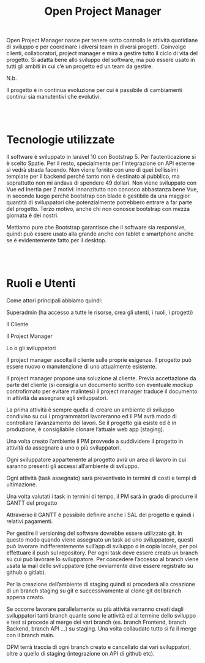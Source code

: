 <h1 style="text-align: center;">Open Project Manager</h1>
<p>&nbsp;</p>
<p>Open Project Manager nasce per tenere sotto controllo le attività
quotidiane di sviluppo e per coordinare i diversi team in diversi
progetti. Coinvolge clienti, collaboratori, project manager e mira a
gestire tutto il ciclo di vita del progetto. Si adatta bene allo
sviluppo del software, ma può essere usato in tutti gli ambiti in
cui c’è un progetto ed un team da gestire. 
</p>
<p>N.b. 
</p>
<p>Il progetto è in continua evoluzione per cui è passibile di
cambiamenti continui sia manutentivi che evolutivi. 
</p>
<p><br/>
<br/>

</p>
<h1 class="western">Tecnologie utilizzate</h1>
<p>Il software è sviluppato in laravel 10 con Bootstrap 5. Per
l’autenticazione si è scelto Spatie. Per il resto, specialmente
per l’integrazione on API esterne si vedrà strada facendo. Non
viene fornito con uno di quei bellissimi template per il backend
perché tanto non è destinato al pubblico, ma soprattutto non mi
andava di spendere 49 dollari. Non viene sviluppato con Vue ed
Inertia per 2 motivi: innanzitutto non conosco abbastanza bene Vue,
in secondo luogo perché bootstrap con blade è gestibile da una
maggior quantità di sviluppatori che potenzialmente potrebbero
entrare a far parte del progetto. Terzo motivo, anche chi non conosce
bootstrap con mezza giornata è dei nostri.</p>
<p>Mettiamo pure che Bootstrap garantisce che il software sia
responsive, quindi può essere usato alla grande anche con tablet e
smartphone anche se è evidentemente fatto per il desktop.</p>
<p><br/>
<br/>

</p>
<h1 class="western">Ruoli e Utenti</h1>
<p>Come attori principali abbiamo quindi:</p>
<p>Superadmin (ha accesso a tutte le risorse, crea gli utenti,  i
ruoli, i progetti)</p>
<p>Il Cliente</p>
<p>Il Project Manager</p>
<p>Lo o gli sviluppatori</p>
<p>Il project manager ascolta il cliente sulle proprie esigenze. Il
progetto può essere nuovo o manutenzione di uno attualmente
esistente. 
</p>
<p>Il project manager propone una soluzione al cliente. Previa
accettazione da parte del cliente (si consiglia un documento scritto
con eventuale mockup controfirmato per evitare malintesi) il project
manager traduce il documento in attività da assegnare agli
sviluppatori.</p>
<p>La prima attività è sempre quella di creare un ambiente di
sviluppo condiviso su cui i programmatori lavoreranno ed il PM avrà
modo di controllare l’avanzamento dei lavori. Se il progetto già
esiste ed è in produzione, è consigliabile clonare l’attuale web
app (staging).</p>
<p>Una volta creato l’ambiente il PM provvede a suddividere il
progetto in attività da assegnare a uno o più sviluppatori. 
</p>
<p>Ogni sviluppatore appartenente al progetto avrà un area di lavoro
in cui saranno presenti gli accessi all’ambiente di sviluppo. 
</p>
<p>Ogni attività (task assegnato) sarà preventivato in termini di
costi e tempi di ultimazione.</p>
<p>Una volta valutati i task in termini di tempo, il PM sarà in
grado di produrre il GANTT del progetto 
</p>
<p>Attraverso il GANTT è possibile definire anche i SAL del progetto
e quindi i relativi pagamenti.</p>
<p>Per gestire il versioning del software dovrebbe essere utilizzato
git. In questo modo quando viene assegnato un task ad uno
sviluppatore, questi può lavorare indifferentemente sull’app di
sviluppo o in copia locale, per poi effettuare il push sul
repository. Per ogni task deve essere creato un branch su cui può
lavorare lo sviluppatore. Per concedere l’accesso al branch viene
usata la mail dello sviluppatore (che ovviamente deve essere
registrato su github o gitlab).</p>
<p>Per la creazione dell’ambiente di staging quindi si procederà
alla creazione di un branch staging su git e successivamente al clone
git del branch appena creato.</p>
<p>Se occorre lavorare parallelamente su più attività verranno
creati dagli sviluppatori tanti branch quante sono le attività ed al
termine dello sviluppo e test si procede al merge dei vari branch
(es. branch Frontend, branch Backend, branch API …) su staging. Una
volta collaudato tutto si fa il merge con il branch main.</p>
<p>OPM terrà traccia di ogni branch creato e cancellato dai vari
sviluppatori, oltre a quello di staging (integrazione on API di
github etc).</p>
<p><br/>
<br/>

</p>
<p><br/>
<br/>

</p>
<p><br/>
<br/>

</p>
<p><br/>
<br/>

</p>
<p><br/>
<br/>

</p>
<p><br/>
<br/>

</p>
<p><br/>
<br/>

</p>
<p><br/>
<br/>

</p>
<p><br/>
<br/>

</p>
<p><br/>
<br/>

</p>
<p><br/>
<br/>

</p>
<p><br/>
<br/>

</p>
<p><br/>
<br/>

</p>
</body>
</html>
